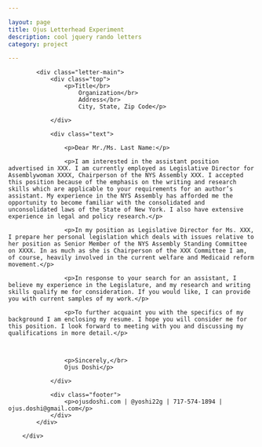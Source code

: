 ```yaml
---

layout: page
title: Ojus Letterhead Experiment
description: cool jquery rando letters
category: project

---
```

<link rel="stylesheet" href="css/main.css">

<div class="letter-margins">

            <div class="letter-main">
                <div class="top">
                    <p>Title</br>
                        Organization</br>
                        Address</br>
                        City, State, Zip Code</p>

                </div>

                <div class="text">

                    <p>Dear Mr./Ms. Last Name:</p>

                    <p>I am interested in the assistant position advertised in XXX. I am currently employed as Legislative Director for Assemblywoman XXXX, Chairperson of the NYS Assembly XXX. I accepted this position because of the emphasis on the writing and research skills which are applicable to your requirements for an author’s assistant. My experience in the NYS Assembly has afforded me the opportunity to become familiar with the consolidated and unconsolidated laws of the State of New York. I also have extensive experience in legal and policy research.</p>

                    <p>In my position as Legislative Director for Ms. XXX, I prepare her personal legislation which deals with issues relative to her position as Senior Member of the NYS Assembly Standing Committee on XXXX. In as much as she is Chairperson of the XXX Committee I am, of course, heavily involved in the current welfare and Medicaid reform movement.</p>

                    <p>In response to your search for an assistant, I believe my experience in the Legislature, and my research and writing skills qualify me for consideration. If you would like, I can provide you with current samples of my work.</p>

                    <p>To further acquaint you with the specifics of my background I am enclosing my resume. I hope you will consider me for this position. I look forward to meeting with you and discussing my qualifications in more detail.</p>

                

                    <p>Sincerely,</br>
                    Ojus Doshi</p>

                </div>

                <div class="footer">
                    <p>ojusdoshi.com | @yoshi22g | 717-574-1894 | ojus.doshi@gmail.com</p>
                </div>
            </div>

        </div>
<script src="js/jquery-2.1.0.min.js"></script>
<script>

            //////////////////////////////////////////////////////
            var quasi_random = function(index,base){
                // HALTON SEQUENCE CODE TAKEN FROM WIKIPEDIA LOL
                var f = 1/base;
                var i = index;
                var result = 0;
                while(i > 0){
                    result = result + f*(i%base);
                    i = Math.floor(i/base);
                    f = f/base;
                }
                return result;
            }

            //////////////////////////////////////////////////////
            var random_color = function(){
                var num = Math.random()*16;
                //return "random color element of hex code";

                if(0 <= num && num < 1){
                    return "0";
                }else if(1 <= num && num < 2){
                    return "1";
                }else if(2 <= num && num < 3){
                    return "2";
                }else if(3 <= num && num < 4){
                    return "3";
                }else if(4 <= num && num < 5){
                    return "4";
                }else if(5 <= num && num < 6){
                    return "5";
                }else if(6 <= num && num < 7){
                    return "6";
                }else if(7 <= num && num < 8){
                    return "7";
                }else if(8 <= num && num < 9){
                    return "8";
                }else if(9 <= num && num < 10){
                    return "9";
                }else if(10 <= num && num < 11){
                    return "a";
                }else if(11 <= num && num < 12){
                    return "b";
                }else if(12 <= num && num < 13){
                    return "c";
                }else if(13 <= num && num < 14){
                    return "d";
                }else if(14 <= num && num < 15){
                    return "e";
                }else if(15 <= num && num < 16){
                    return "f";
                }
            }

            //////////////////////////////////////////////////////

            var random_size = function(){
                return Math.round(Math.random()*100+10);
            }

            //////////////////////////////////////////////////////

            var random_rotation = function(){
                return Math.floor(Math.random()*360);
            }

            //////////////////////////////////////////////////////

            var random_skew = function() {
                return Math.floor(Math.random()*360);
            }

            //////////////////////////////////////////////////////

            var random_margins = function(){
                var margins = [];
                margins[0] = Math.floor(Math.random()*110 - 10);
                margins[1] = Math.floor(Math.random()*110 - 10);
                // the idea is for them to be in percents
                return margins;
            }

            //////////////////////////////////////////////////////

            var random_div = function(){
                var n_divs = 10;
                return Math.floor(Math.random()*n_divs);
            }

            //////////////////////////////////////////////////////

            $(document).ready(function(){
                var win_w = $(window).width();
                var win_h = $(window).height();

                var words_n_stuff = $(".letter-main").text();
                var n_letters = words_n_stuff.length;

                var new_html = "";
                for(var j = 0; j < n_letters; j++){
                    new_html = new_html + "<span>"+words_n_stuff.substr(j,1)+"</span>";
                    // Wraps each letter in <span> </span>
                }

                $(".letter-margins").append(new_html);

                var n_spans = $("span").length;
                for(var i = 0; i < n_spans; i++){

                    var x = Math.floor(Math.random()*win_w);
                    var y = Math.floor(Math.random()*win_h);

                    $("span").eq(i).css("top",y+"px");
                    $("span").eq(i).css("left",x+"px");
                    $("span").eq(i).css("-webkit-transform", "rotate(" + random_rotation() + "deg) skew(" + random_skew() + "deg)" );
                    $("span").eq(i).css("-moz-transform", "rotate(" + random_rotation() + "deg) skew(" + random_skew() + "deg)" );
                    $("span").eq(i).css("transform", "rotate(" + random_rotation() + "deg) skew(" + random_skew() + "deg)" );
                    $("span").eq(i).css("color","#"+random_color()+random_color()+random_color());
                    $("span").eq(i).css("font-size",random_size()+"pt");
                    $("span").eq(i).css("margin",random_margins()+"px");
                }
            });

        
</script>

        